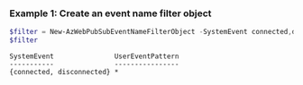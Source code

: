 ### Example 1: Create an event name filter object
```powershell
$filter = New-AzWebPubSubEventNameFilterObject -SystemEvent connected,disconnected -UserEventPattern *
$filter
```

```output
SystemEvent               UserEventPattern
-----------               ----------------
{connected, disconnected} *
```

